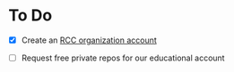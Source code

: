 # To Do

- [x] Create an [RCC organization account](https://github.com/rcc-uchicago)

- [ ] Request free private repos for our educational account
